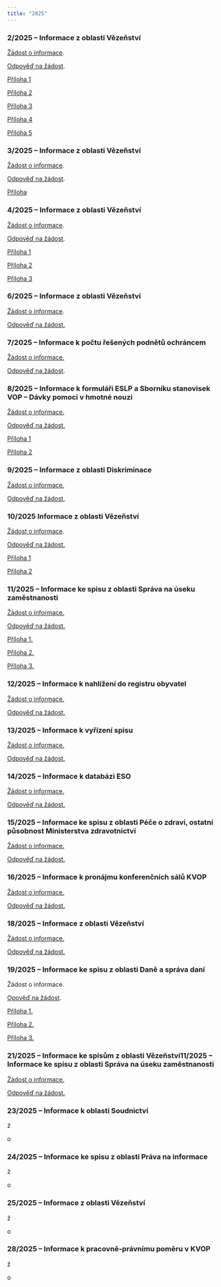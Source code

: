 ```yaml
---
title: "2025"
---
```

<h3>2/2025 – Informace z&nbsp;oblasti Vězeňství</h3>
<p>
<a href="https://www.ochrance.cz/info106/2025/2_2025_zadost.pdf">Žádost o informace</a>.</p>
<p>
<a href="https://www.ochrance.cz/info106/2025/2_2025_odpoved.odt">Odpověď na žádost</a>.</p>
<p>
<a href="https://www.ochrance.cz/letaky/jsem_mama_tata_ve_vezeni/jsem-mama-tata-ve-vezeni.pdf">Příloha 1</a></p>
<p>
<a href="https://www.ochrance.cz/letaky/ombudsman/ombudsman.pdf">Příloha 2</a></p>
<p>
<a href="https://www.ochrance.cz/vystupy/edice-stanoviska/Sbornik_Vezenstvi.pdf">Příloha 3</a></p>
<p>
<a href="https://www.ochrance.cz/vystupy/edice-stanoviska/Sbornik_Vezenstvi_II.pdf">Příloha 4</a></p>
<p>
<a href="https://www.ochrance.cz/letaky/veznice/veznice.pdf">Příloha 5</a></p>
<h3>3/2025 – Informace z&nbsp;oblasti Vězeňství</h3>
<p>
<a href="https://www.ochrance.cz/info106/2025/3_2025_zadost.pdf">Žádost o informace</a>.</p>
<p>
<a href="https://www.ochrance.cz/info106/2025/3_2025_odpoved.odt">Odpověď na žádost</a>.</p>
<p>
<a href="https://www.ochrance.cz/vystupy/edice-stanoviska/Sbornik_Vezenstvi_II.pdf">Příloha</a></p>
<h3>4/2025 – Informace z&nbsp;oblasti Vězeňství</h3>
<p>
<a href="https://www.ochrance.cz/info106/2025/4_2025_zadost.pdf">Žádost o informace</a>.</p>
<p>
<a href="https://www.ochrance.cz/info106/2025/4_2025_odpoved.odt">Odpověď na žádost</a>.</p>
<p>
<a href="https://www.zakonyprolidi.cz/cs/2009-40">Příloha 1</a></p>
<p>
<a href="https://www.zakonyprolidi.cz/cs/1961-141">Příloha 2</a></p>
<p>
<a href="https://www.ochrance.cz/vystupy/edice-stanoviska/Sbornik_Vezenstvi_II.pdf">Příloha 3</a></p>
<h3>6/2025 – Informace z&nbsp;oblasti Vězeňství</h3>
<p>
<a href="https://www.ochrance.cz/info106/2025/6_2025_zadost.pdf">Žádost o informace</a>.</p>
<p>
<a href="https://www.ochrance.cz/info106/2025/6_2025_odpoved.odt">Odpověď na žádost.</a></p>
<h3>7/2025 – Informace k&nbsp;počtu řešených podnětů ochráncem</h3>
<p>
<a href="https://www.ochrance.cz/info106/2025/7_2025_zadost.pdf">Žádost o informace.</a></p>
<p>
<a href="https://www.ochrance.cz/info106/2025/7_2025_odpoved.odt">Odpověď na žádost</a>.</p>
<h3>8/2025 – Informace k&nbsp;formuláři ESLP a Sborníku stanovisek VOP – Dávky pomoci v&nbsp;hmotné nouzi</h3>
<p>
<a href="https://www.ochrance.cz/info106/2025/8_2025_zadost.pdf">Žádost o informace.</a></p>
<p>
<a href="https://www.ochrance.cz/info106/2025/8_2025_odpoved.odt">Odpověď na žádost.</a></p>
<p>
<a href="https://www.ochrance.cz/uploads-import/Letaky/ELSP-formular-na-stiznost-III_15.pdf">Příloha 1</a></p>
<p>
<a href="https://www.ochrance.cz/vystupy/edice-stanoviska/Sbornik_Davky-pomoci-HN.pdf">Příloha 2</a></p>
<h3>9/2025 – Informace z&nbsp;oblasti Diskriminace</h3>
<p>
<a href="https://www.ochrance.cz/info106/2025/9_2025_zadost.pdf">Žádost o informace.</a></p>
<p>
<a href="https://www.ochrance.cz/info106/2025/9_2025_odpoved.odt">Odpověď na žádost,</a></p>
<h3>10/2025 Informace z&nbsp;oblasti Vězeňství</h3>
<p>
<a href="https://www.ochrance.cz/info106/2025/10_2025_zadost.pdf">Žádost o informace</a>.</p>
<p>
<a href="https://www.ochrance.cz/info106/2025/10_2025_odpoved.odt">Odpověď na žádost.</a></p>
<p>
<a href="https://www.ochrance.cz/media/formular-podnet-tisk.pdf">Příloha 1</a></p>
<p>
<a href="https://www.ochrance.cz/vystupy/edice-stanoviska/Sbornik_Vezenstvi_II.pdf">Příloha 2</a>&nbsp;</p>
<h3>11/2025 – Informace ke spisu z&nbsp;oblasti Správa na úseku zaměstnanosti</h3>
<p>
<a href="https://www.ochrance.cz/info106/2025/11_2025_zadost.pdf">Žádost o informace.</a></p>
<p>
<a href="https://www.ochrance.cz/info106/2025/11_2025_odpoved.odt">Odpověď na žádost.</a></p>
<p>
<a href="https://www.ochrance.cz/info106/2025/11_2025_odpoved_priloha1.pdf">Příloha 1.</a></p>
<p>
<a href="https://www.ochrance.cz/info106/2025/11_2025_odpoved_priloha2.pdf">Příloha 2.</a></p>
<p>
<a href="https://www.ochrance.cz/info106/2025/11_2025_odpoved_priloha3.pdf">Příloha 3.</a></p>
<h3>12/2025 – Informace k&nbsp;nahlížení do registru obyvatel</h3>
<p>
<a href="https://www.ochrance.cz/info106/2025/12_2025_zadost.pdf">Žádost o informace.</a></p>
<p>
<a href="https://www.ochrance.cz/info106/2025/12_2025_odpoved.odt">Odpověď na žádost.</a></p>
<h3>13/2025 – Informace k&nbsp;vyřízení spisu</h3>
<p>
<a href="https://www.ochrance.cz/info106/2025/13_2025_zadost.pdf">Žádost o informace.</a></p>
<p>
<a href="https://www.ochrance.cz/info106/2025/13_2025_odpoved.odt">Odpověď na žádost.</a></p>
<h3>14/2025 – Informace k&nbsp;databázi ESO</h3>
<p>
<a href="https://www.ochrance.cz/info106/2025/14_2025_zadost.pdf">Žádost o informace.</a></p>
<p>
<a href="https://www.ochrance.cz/info106/2025/14_2025_odpoved.odt">Odpověď na žádost.</a></p>
<h3>15/2025 – Informace ke spisu z&nbsp;oblasti Péče o zdraví, ostatní působnost Ministerstva zdravotnictví</h3>
<p>
<a href="https://www.ochrance.cz/info106/2025/15_2025_zadost_anonymiz.pdf">Žádost o informace.</a></p>
<p>
<a href="https://www.ochrance.cz/info106/2025/15_2025_odpoved.odt">Odpověď na žádost.</a></p>
<h3>16/2025 – Informace k&nbsp;pronájmu konferenčních sálů KVOP</h3>
<p>
<a href="https://www.ochrance.cz/info106/2025/16_2025_zadost.pdf">Žádost o informace.</a></p>
<p>
<a href="https://www.ochrance.cz/info106/2025/16_2025_odpoved.odt">Odpověď na žádost.</a></p>
<h3>18/2025 – Informace z&nbsp;oblasti Vězeňství</h3>
<p>
<a href="https://www.ochrance.cz/info106/2025/18_2025_zadost.pdf">Žádost o informace.</a></p>
<p>
<a href="https://www.ochrance.cz/info106/2025/18_2025_odpoved.odt">Odpověď na žádost.</a></p>
<h3>19/2025 – Informace ke spisu z&nbsp;oblasti Daně a správa daní</h3>
<p>Žádost o informace.</p>
<p>
<a href="https://www.ochrance.cz/info106/2025/19_2025_odpoved.odt">Opověď na žádost</a>.</p>
<p>
<a href="https://www.ochrance.cz/info106/2025/19_2025_odpoved_priloha1.pdf">Příloha 1.</a></p>
<p>
<a href="https://www.ochrance.cz/info106/2025/19_2025_odpoved_priloha2.pdf">Příloha 2.</a></p>
<p>
<a href="https://www.ochrance.cz/info106/2025/19_2025_odpoved_priloha3.pdf">Příloha 3.</a></p>
<h3>21/2025 – Informace ke spisům z&nbsp;oblasti Vězeňství11/2025 – Informace ke spisu z&nbsp;oblasti Správa na úseku zaměstnanosti</h3>
<p>
<a href="https://www.ochrance.cz/info106/2025/21_2025_zadost.pdf">Žádost o informace.</a></p>
<p>
<a href="https://www.ochrance.cz/info106/2025/21_2025_odpoved.odt">Odpověď na žádost.</a></p>
<h3>23/2025 – Informace k&nbsp;oblasti Soudnictví</h3>
<p>ž</p>
<p>o</p>
<h3>24/2025 – Informace ke spisu z&nbsp;oblasti Práva na informace</h3>
<p>ž</p>
<p>o</p>
<h3>25/2025 – Informace z&nbsp;oblasti Vězeňství</h3>
<p>ž</p>
<p>o</p>
<h3>28/2025 – Informace k&nbsp;pracovně-právnímu poměru v KVOP</h3>
<p>ž</p>
<p>o</p>
